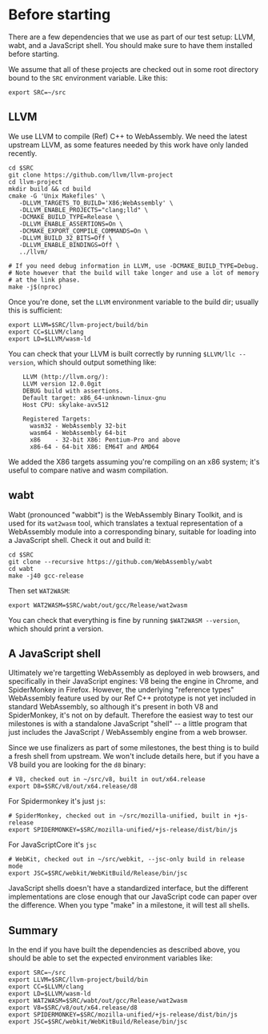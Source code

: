 # Before starting

There are a few dependencies that we use as part of our test setup:
LLVM, wabt, and a JavaScript shell.  You should make sure to have them
installed before starting.

We assume that all of these projects are checked out in some root
directory bound to the `SRC` environment variable.  Like this:

```
export SRC=~/src
```

## LLVM

We use LLVM to compile (Ref) C++ to WebAssembly.  We need the latest
upstream LLVM, as some features needed by this work have only landed
recently.

```
cd $SRC
git clone https://github.com/llvm/llvm-project
cd llvm-project
mkdir build && cd build
cmake -G 'Unix Makefiles' \
   -DLLVM_TARGETS_TO_BUILD='X86;WebAssembly' \
   -DLLVM_ENABLE_PROJECTS="clang;lld" \
   -DCMAKE_BUILD_TYPE=Release \
   -DLLVM_ENABLE_ASSERTIONS=On \
   -DCMAKE_EXPORT_COMPILE_COMMANDS=On \
   -DLLVM_BUILD_32_BITS=Off \
   -DLLVM_ENABLE_BINDINGS=Off \
   ../llvm/

# If you need debug information in LLVM, use -DCMAKE_BUILD_TYPE=Debug.
# Note however that the build will take longer and use a lot of memory
# at the link phase.
make -j$(nproc)
```

Once you're done, set the `LLVM` environment variable to the build dir;
usually this is sufficient:

```
export LLVM=$SRC/llvm-project/build/bin
export CC=$LLVM/clang
export LD=$LLVM/wasm-ld
```

You can check that your LLVM is built correctly by running
`$LLVM/llc --version`, which should output something like:

```
    LLVM (http://llvm.org/):
    LLVM version 12.0.0git
    DEBUG build with assertions.
    Default target: x86_64-unknown-linux-gnu
    Host CPU: skylake-avx512

    Registered Targets:
      wasm32 - WebAssembly 32-bit
      wasm64 - WebAssembly 64-bit
      x86    - 32-bit X86: Pentium-Pro and above
      x86-64 - 64-bit X86: EM64T and AMD64
```

We added the X86 targets assuming you're compiling on an x86 system;
it's useful to compare native and wasm compilation.

## wabt

Wabt (pronounced "wabbit") is the WebAssembly Binary Toolkit, and is
used for its `wat2wasm` tool, which translates a textual representation
of a WebAssembly module into a corresponding binary, suitable for
loading into a JavaScript shell.  Check it out and build it:

```
cd $SRC
git clone --recursive https://github.com/WebAssembly/wabt
cd wabt
make -j40 gcc-release
```

Then set `WAT2WASM`:

```
export WAT2WASM=$SRC/wabt/out/gcc/Release/wat2wasm
```

You can check that everything is fine by running `$WAT2WASM --version`,
which should print a version.

## A JavaScript shell

Ultimately we're targetting WebAssembly as deployed in web browsers, and
specifically in their JavaScript engines: V8 being the engine in Chrome,
and SpiderMonkey in Firefox.  However, the underlying "reference types"
WebAssembly feature used by our Ref C++ prototype is not yet included in
standard WebAssembly, so although it's present in both V8 and
SpiderMonkey, it's not on by default.  Therefore the easiest way to test
our milestones is with a standalone JavaScript "shell" -- a little
program that just includes the JavaScript / WebAssembly engine from a
web browser.

Since we use finalizers as part of some milestones, the best thing is to
build a fresh shell from upstream.  We won't include details here, but
if you have a V8 build you are looking for the `d8` binary:

```
# V8, checked out in ~/src/v8, built in out/x64.release
export D8=$SRC/v8/out/x64.release/d8
```

For Spidermonkey it's just `js`:

```
# SpiderMonkey, checked out in ~/src/mozilla-unified, built in +js-release
export SPIDERMONKEY=$SRC/mozilla-unified/+js-release/dist/bin/js
```

For JavaScriptCore it's `jsc`
```
# WebKit, checked out in ~/src/webkit, --jsc-only build in release mode
export JSC=$SRC/webkit/WebKitBuild/Release/bin/jsc
```

JavaScript shells doesn't have a standardized interface, but the
different implementations are close enough that our JavaScript code can
paper over the difference.  When you type "make" in a milestone, it will
test all shells.

## Summary

In the end if you have built the dependencies as described above, you
should be able to set the expected environment variables like:

```
export SRC=~/src
export LLVM=$SRC/llvm-project/build/bin
export CC=$LLVM/clang
export LD=$LLVM/wasm-ld
export WAT2WASM=$SRC/wabt/out/gcc/Release/wat2wasm
export V8=$SRC/v8/out/x64.release/d8
export SPIDERMONKEY=$SRC/mozilla-unified/+js-release/dist/bin/js
export JSC=$SRC/webkit/WebKitBuild/Release/bin/jsc
```
